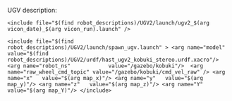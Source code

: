 UGV description:

`
<include file="$(find robot_descriptions)/UGV2/launch/ugv2_$(arg vicon_date)_$(arg vicon_run).launch" />
`


`
<include file="$(find robot_descriptions)/UGV2/launch/spawn_ugv.launch" >
	<arg name="model" 				value="$(find robot_descriptions)/UGV2/urdf/hast_ugv2_kobuki_stereo.urdf.xacro"/> 
	<arg name="robot_ns" 			value="/gazebo/kobuki"/> 
	<arg name="raw_wheel_cmd_topic" value="/gazebo/kobuki/cmd_vel_raw" />
	<arg name="x"	value="$(arg map_x)"/>
	<arg name="y"	value="$(arg map_y)"/>
	<arg name="z"   value="$(arg map_z)"/>
	<arg name="Y"	value="$(arg map_Y)"/>
</include>
`


